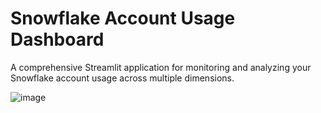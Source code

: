# Snowflake Account Usage Dashboard
A comprehensive Streamlit application for monitoring and analyzing your Snowflake account usage across multiple dimensions.

![image](https://github.com/user-attachments/assets/ade074c1-89c1-4819-b95d-0c15b1091e74)
